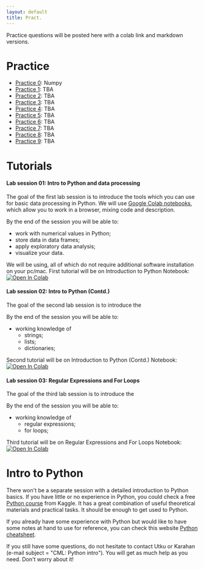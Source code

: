 ```yaml
---
layout: default
title: Pract.
---
```


Practice questions will be posted here with a colab link and markdown versions.


# Practice

- [Practice 0](https://cml2022.github.io/practice/0-numpy): Numpy
- [Practice 1][p1]: TBA
- [Practice 2][p2]: TBA
- [Practice 3][p3]: TBA
- [Practice 4][p4]: TBA
- [Practice 5][p5]: TBA
- [Practice 6][p6]: TBA
- [Practice 7][p7]: TBA
- [Practice 8][p8]: TBA
- [Practice 9][p9]: TBA

# Tutorials

#### Lab session 01: Intro to Python and data processing

The goal of the first lab session is to introduce the tools which you can use for basic data processing in Python.
We will use [Google Colab notebooks](https://colab.to/), which allow you to work in a browser, mixing code and description. 

By the end of the session you will be able to:
* work with numerical values in Python;
* store data in data frames;
* apply exploratory data analysis;
* visualize your data.

We will be using, all of which do not require additional software installation on your pc/mac. First tutorial will be on Introduction to Python Notebook: [![Open In Colab](https://colab.research.google.com/assets/colab-badge.svg)](https://colab.research.google.com/drive/1CQjRJcQeauaUaZ3kAI-t0ScSqbuR_Cse?usp=sharing)

#### Lab session 02: Intro to Python (Contd.)

The goal of the second lab session is to introduce the  

By the end of the session you will be able to:
* working knowledge of
    * strings;
    * lists;
    * dictionaries;

Second tutorial will be on Introduction to Python (Contd.) Notebook: [![Open In Colab](https://colab.research.google.com/assets/colab-badge.svg)](https://colab.research.google.com/drive/17jn_EnI9uHbIB_kinkbweqOfZbRk61dj?usp=sharing)

#### Lab session 03: Regular Expressions and For Loops

The goal of the third lab session is to introduce the  

By the end of the session you will be able to:
* working knowledge of
    * regular expressions;
    * for loops;

Third tutorial will be on Regular Expressions and For Loops Notebook: [![Open In Colab](https://colab.research.google.com/assets/colab-badge.svg)](https://colab.research.google.com/drive/1Jf_rBq1oFzZDfl2C02RfFImQ7Iw3pL10?usp=sharing)
# Intro to Python

There won't be a separate session with a detailed introduction to Python basics. If you have little or no experience in Python, you could check a free [Python course](https://www.kaggle.com/learn/python) from Kaggle. It has a great combination of useful theoretical materials and practical tasks. It should be enough to get used to Python.

If you already have some experience with Python but would like to have some notes at hand to use for reference, you can check this website [Python cheatsheet][cheatsheet].

If you still have some questions, do not hesitate to contact Utku or Karahan (e-mail subject = "CML: Python intro"). You will get as much help as you need. Don't worry about it!


[p1]: https://www.google.com
[p2]: https://www.google.com
[p3]: https://www.google.com
[p4]: https://www.google.com
[p5]: https://www.google.com
[p6]: https://www.google.com
[p7]: https://www.google.com
[p8]: https://www.google.com
[p9]: https://www.google.com
[cheatsheet]: https://www.pythoncheatsheet.org/


